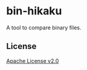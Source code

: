 # bin-hikaku

A tool to compare binary files.

## License

[Apache License v2.0](https://www.apache.org/licenses/LICENSE-2.0)